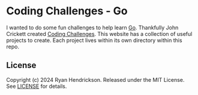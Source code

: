 # Coding Challenges - Go

I wanted to do some fun challenges to help learn [Go](https://go.dev).
Thankfully John Crickett created [Coding Challenges](https://codingchallenges.fyi).
This website has a collection of useful projects to create.
Each project lives within its own directory within this repo.

## License

Copyright (c) 2024 Ryan Hendrickson. Released under the MIT License. See [LICENSE](LICENSE) for details.
